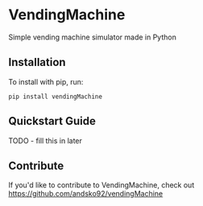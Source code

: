VendingMachine
======

Simple vending machine simulator made in Python

Installation
------------

To install with pip, run:

    pip install vendingMachine

Quickstart Guide
----------------

TODO - fill this in later

Contribute
----------

If you'd like to contribute to VendingMachine, check out https://github.com/andsko92/vendingMachine
